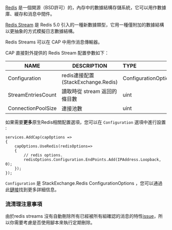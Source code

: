 [Redis](https://redis.io/) 是一個開源（BSD許可）的，內存中的數據結構存儲系統，它可以用作數據庫、緩存和消息中間件。

[Redis Stream](https://redis.io/topics/streams-intro) 是 Redis 5.0 引入的一種新數據類型，它用一種僅附加的數據結構以更抽象的方式模擬日志數據結構。

Redis Streams 可以在 CAP 中用作消息傳輸器。



CAP 直接對外提供的 Redis Stream 配置參數如下：

| NAME               | DESCRIPTION                         | TYPE                 | DEFAULT              |
| ------------------ | ----------------------------------- | :------------------- | -------------------- |
| Configuration      | redis連接配置 (StackExchange.Redis) | ConfigurationOptions | ConfigurationOptions |
| StreamEntriesCount | 讀取時從 stream 返回的條目數        | uint                 | 10                   |
| ConnectionPoolSize | 連接池數                            | uint                 | 10                   |



如果需要**更多**原生Redis相關配置選項，您可以在 `Configuration` 選項中進行設置 :

```
services.AddCap(capOptions => 
{
    capOptions.UseRedis(redisOptions=>
    {
        // redis options.
        redisOptions.Configuration.EndPoints.Add(IPAddress.Loopback, 0);
    });
});
```

`Configuration` 是 StackExchange.Redis ConfigurationOptions ，您可以通過此[鏈接](https://stackexchange.github.io/StackExchange.Redis/Configuration)找到更多詳細信息。



### 流清理注意事項

由於redis streams 沒有自動刪除所有已經被所有組確認的消息的特性[issue](https://github.com/redis/redis/issues/5774)，所以你需要考慮是否使用腳本來執行定期刪除。
